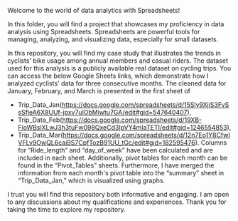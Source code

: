 Welcome to the world of data analytics with Spreadsheets! 

In this folder, you will find a project that showcases my proficiency in data analysis using Spreadsheets. Spreadsheets are powerful tools for managing, analyzing, and visualizing data, especially for small datasets.

In this repository, you will find my case study that illustrates the trends in cyclists' bike usage among annual members and casual riders. The dataset used for this analysis is a publicly available real dataset on cycling trips. You can access the below Google Sheets links, which demonstrate how I analyzed cyclists' data for three consecutive months. The cleaned data for January, February, and March is presented in the first sheet of 
- Trip_Data_Jan(https://docs.google.com/spreadsheets/d/15Sly9XjiS3FvSsSfleA6X8UUf-jpxv7ulObMiwtu7GA/edit#gid=547640407), 
- Trip_Data_Feb(https://docs.google.com/spreadsheets/d/19XB-FloWBslXLwJ3h3tuFw098QxeCd3IpVY4mIaTETI/edit#gid=1246554853),
- Trip_Data_Mar(https://docs.google.com/spreadsheets/d/12n7Eo1Y8CfwIVFLv9OwQL6cai9S7CpfTozB91UU_tGc/edit#gid=182595476). 
Columns for “Ride_length” and “day_of_week” have been calculated and are included in each sheet. Additionally, pivot tables for each month can be found in the “Pivot_Tables” sheets. Furthermore, I have merged the information from each month's pivot table into the “summary” sheet in “Trip_Data_Jan,” which is visualized using graphs.

I trust you will find this repository both informative and engaging. I am open to any discussions about my qualifications and experiences. Thank you for taking the time to explore my repository.

